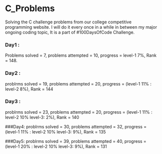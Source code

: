 # C_Problems
Solving the C challenge problems from our college competitive programming website. I will do it every once in a while in between my major ongoing coding topic, It is a part of #100DaysOfCode Challenge.<br>

### Day1 : 
Problems solved = 7, problems attempted = 10, progress = level-1 7%, Rank = 148.<br>

### Day2 :
problrms solved = 19, problems attempted = 20, progress = (level-1 11% : level-2 8%), Rank = 144<br>

### Day3 :
problrms solved = 23, problems attempted = 20, progress = (level-1 11% : level-2 10% level-3: 2%), Rank = 140<br>

###Day4:
problrms solved = 30, problems attempted = 32, progress = (level-1 11% : level-2 10% level-3: 9%), Rank = 135<br>

###Day5:
problrms solved = 39, problems attempted = 40, progress = (level-1 20% : level-2 10% level-3: 9%), Rank = 131<br>
